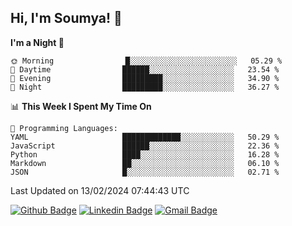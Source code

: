 ## Hi, I'm Soumya! 👋

<!--START_SECTION:waka-->
**I'm a Night 🦉** 

```text
🌞 Morning                █░░░░░░░░░░░░░░░░░░░░░░░░   05.29 % 
🌆 Daytime                ██████░░░░░░░░░░░░░░░░░░░   23.54 % 
🌃 Evening                █████████░░░░░░░░░░░░░░░░   34.90 % 
🌙 Night                  █████████░░░░░░░░░░░░░░░░   36.27 % 
```


📊 **This Week I Spent My Time On** 

```text
💬 Programming Languages: 
YAML                     █████████████░░░░░░░░░░░░   50.29 % 
JavaScript               ██████░░░░░░░░░░░░░░░░░░░   22.36 % 
Python                   ████░░░░░░░░░░░░░░░░░░░░░   16.28 % 
Markdown                 ██░░░░░░░░░░░░░░░░░░░░░░░   06.10 % 
JSON                     █░░░░░░░░░░░░░░░░░░░░░░░░   02.71 % 
```


 Last Updated on 13/02/2024 07:44:43 UTC
<!--END_SECTION:waka-->

[![Github Badge](https://img.shields.io/badge/-rubyruins-grey?style=for-the-badge&logo=github&logoColor=white&link=https://github.com/rubyruins/)](https://www.github.com/rubyruins/) 
[![Linkedin Badge](https://img.shields.io/badge/-Soumya%20Parekh-0072b1?style=for-the-badge&logo=Linkedin&logoColor=white&link=https://www.linkedin.com/in/Soumya-Parekh/)](https://www.linkedin.com/in/Soumya-Parekh/) 
[![Gmail Badge](https://img.shields.io/badge/-soumyaparekh.me@gmail.com-c14438?style=for-the-badge&logo=Gmail&logoColor=white&link=mailto:soumyaparekh.me@gmail.com)](mailto:soumyaparekh.me@gmail.com) 
